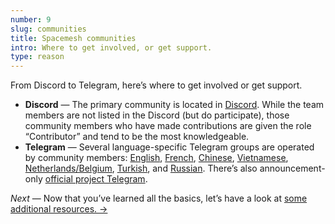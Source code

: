 ```yaml
---
number: 9
slug: communities
title: Spacemesh communities
intro: Where to get involved, or get support.
type: reason
---
```


From Discord to Telegram, here’s where to get involved or get support.

- **Discord** — The primary community is located in [Discord](https://chat.spacemesh.io/). While the team members are not listed in the Discord (but do participate), those community members who have made contributions are given the role “Contributor” and tend to be the most knowledgeable.
- **Telegram** — Several language-specific Telegram groups are operated by community members: [English](https://t.me/spacemeshen), [French](https://t.me/spacemeshfr), [Chinese](https://t.me/spacemesh_chinese), [Vietnamese](https://t.me/Spacemeshvietnam), [Netherlands/Belgium](https://t.me/smh_nl_be), [Turkish](https://t.me/spacemeshtrand), and  [Russian](https://t.me/Spacemesh_rus). There’s also announcement-only [official project Telegram]( https://t.me/spacemeshio).

*Next* — Now that you’ve learned all the basics, let’s have a look at [some additional resources.  →](/resources)

<!-- [English](https://t.me/spacemeshen) -->